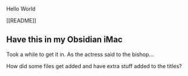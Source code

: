 Hello World

[[README]]

## Have this in my Obsidian iMac 

Took a while to get it in. As the actress said to the bishop...


How did some files get added and have extra stuff added to the titles?